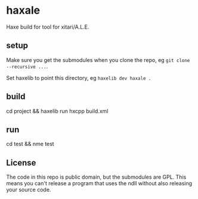 # haxale
Haxe build for tool for xitari/A.L.E.

setup
-----
Make sure you get the submodules when you clone the repo, eg ``git clone --recursive ...``.

Set haxelib to point this directory, eg ``haxelib dev haxale .``

build
-----
cd project && haxelib run hxcpp build.xml


run
---
cd test && nme test



License
-------
The code in this repo is public domain, but the submodules are GPL.  This means you can't release a program that uses the ndll without also releasing your source code.
